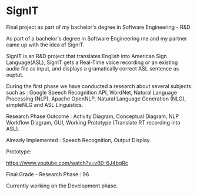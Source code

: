 # SignIT
Final project as part of my bachelor's degree in Software Engineering - R&amp;D

As part of a bachelor's degree in Software Engineering me and my partner came up with the idea of SignIT.

SignIT is an R&D project that translates English into American Sign Language(ASL), SignIT gets a Real-Time voice recording or an existing audio file as input, and displays a gramatically correct ASL sentence as ouptut.

During the first phase we have conducted a research about several subjects such as : Google Speech Recognition API, WordNet, Natural Language Processing (NLP), Apache OpenNLP, Natural Language Generation (NLG), simpleNLG and ASL Linguistics.

Research Phase Outcome : Activity Diagram, Conceptual Diagram, NLP Workflow Diagram, GUI, Working Prototype (Translate RT recording into ASL).

Already Implemented : Speech Recognition, Output Display.

Prototype:

https://www.youtube.com/watch?v=vB0-6J4bgRc

Final Grade - Research Phase : 96

Currently working on the Development phase.
